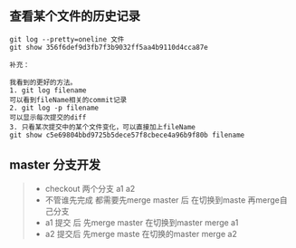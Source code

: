 ## 查看某个文件的历史记录
```
git log --pretty=oneline 文件
git show 356f6def9d3fb7f3b9032ff5aa4b9110d4cca87e
```
```
补充：

我看到的更好的方法。
1. git log filename
可以看到fileName相关的commit记录
2. git log -p filename
可以显示每次提交的diff
3. 只看某次提交中的某个文件变化，可以直接加上fileName
git show c5e69804bbd9725b5dece57f8cbece4a96b9f80b filename
```

## master 分支开发
>+ checkout 两个分支 a1 a2
>+ 不管谁先完成  都需要先merge  master  后  在切换到maste 再merge自己分支
>+ a1 提交 后  先merge master  在切换到master  merge a1
>+ a2 提交后   先merge maste  在切换的master  merge a2